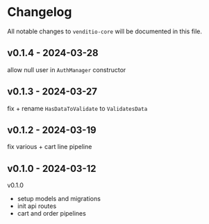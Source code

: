 # Changelog

All notable changes to `venditio-core` will be documented in this file.

## v0.1.4 - 2024-03-28

allow null user in `AuthManager` constructor

## v0.1.3 - 2024-03-27

fix + rename `HasDataToValidate` to `ValidatesData`

## v0.1.2 - 2024-03-19

fix various + cart line pipeline

## v0.1.0 - 2024-03-12

v0.1.0

- setup models and migrations
- init api routes
- cart and order pipelines
